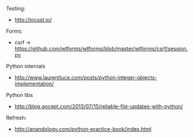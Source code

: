 Testing:
* http://locust.io/



Forms:
* csrf -> https://github.com/wtforms/wtforms/blob/master/wtforms/csrf/session.py




Python internals
* http://www.laurentluce.com/posts/python-integer-objects-implementation/


Python libs
* http://blog.gocept.com/2013/07/15/reliable-file-updates-with-python/

Refresh:
* http://anandology.com/python-practice-book/index.html
